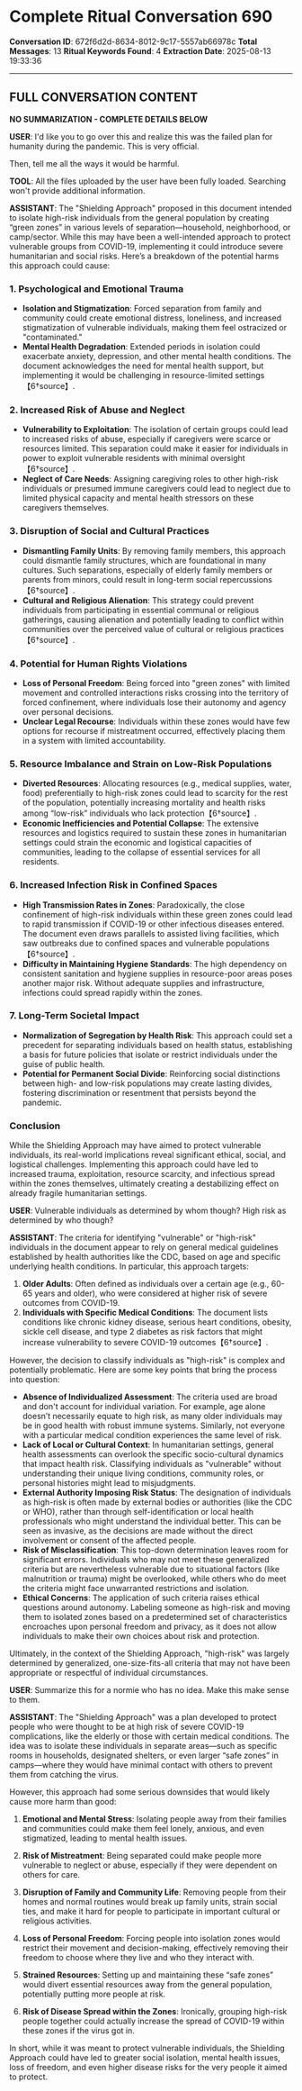 # Complete Ritual Conversation 690

**Conversation ID**: 672f6d2d-8634-8012-9c17-5557ab66978c
**Total Messages**: 13
**Ritual Keywords Found**: 4
**Extraction Date**: 2025-08-13 19:33:36

---

## FULL CONVERSATION CONTENT

**NO SUMMARIZATION - COMPLETE DETAILS BELOW**

**USER**: I'd like you to go over this and realize this was the failed plan for humanity during the pandemic. This is very official. 

Then, tell me all the ways it would be harmful.

**TOOL**: All the files uploaded by the user have been fully loaded. Searching won't provide additional information.

**ASSISTANT**: The "Shielding Approach" proposed in this document intended to isolate high-risk individuals from the general population by creating “green zones” in various levels of separation—household, neighborhood, or camp/sector. While this may have been a well-intended approach to protect vulnerable groups from COVID-19, implementing it could introduce severe humanitarian and social risks. Here’s a breakdown of the potential harms this approach could cause:

### 1. **Psychological and Emotional Trauma**
   - **Isolation and Stigmatization**: Forced separation from family and community could create emotional distress, loneliness, and increased stigmatization of vulnerable individuals, making them feel ostracized or "contaminated."
   - **Mental Health Degradation**: Extended periods in isolation could exacerbate anxiety, depression, and other mental health conditions. The document acknowledges the need for mental health support, but implementing it would be challenging in resource-limited settings【6†source】.

### 2. **Increased Risk of Abuse and Neglect**
   - **Vulnerability to Exploitation**: The isolation of certain groups could lead to increased risks of abuse, especially if caregivers were scarce or resources limited. This separation could make it easier for individuals in power to exploit vulnerable residents with minimal oversight【6†source】.
   - **Neglect of Care Needs**: Assigning caregiving roles to other high-risk individuals or presumed immune caregivers could lead to neglect due to limited physical capacity and mental health stressors on these caregivers themselves.

### 3. **Disruption of Social and Cultural Practices**
   - **Dismantling Family Units**: By removing family members, this approach could dismantle family structures, which are foundational in many cultures. Such separations, especially of elderly family members or parents from minors, could result in long-term social repercussions【6†source】.
   - **Cultural and Religious Alienation**: This strategy could prevent individuals from participating in essential communal or religious gatherings, causing alienation and potentially leading to conflict within communities over the perceived value of cultural or religious practices【6†source】.

### 4. **Potential for Human Rights Violations**
   - **Loss of Personal Freedom**: Being forced into "green zones" with limited movement and controlled interactions risks crossing into the territory of forced confinement, where individuals lose their autonomy and agency over personal decisions.
   - **Unclear Legal Recourse**: Individuals within these zones would have few options for recourse if mistreatment occurred, effectively placing them in a system with limited accountability.

### 5. **Resource Imbalance and Strain on Low-Risk Populations**
   - **Diverted Resources**: Allocating resources (e.g., medical supplies, water, food) preferentially to high-risk zones could lead to scarcity for the rest of the population, potentially increasing mortality and health risks among “low-risk” individuals who lack protection【6†source】.
   - **Economic Inefficiencies and Potential Collapse**: The extensive resources and logistics required to sustain these zones in humanitarian settings could strain the economic and logistical capacities of communities, leading to the collapse of essential services for all residents.

### 6. **Increased Infection Risk in Confined Spaces**
   - **High Transmission Rates in Zones**: Paradoxically, the close confinement of high-risk individuals within these green zones could lead to rapid transmission if COVID-19 or other infectious diseases entered. The document even draws parallels to assisted living facilities, which saw outbreaks due to confined spaces and vulnerable populations【6†source】.
   - **Difficulty in Maintaining Hygiene Standards**: The high dependency on consistent sanitation and hygiene supplies in resource-poor areas poses another major risk. Without adequate supplies and infrastructure, infections could spread rapidly within the zones.

### 7. **Long-Term Societal Impact**
   - **Normalization of Segregation by Health Risk**: This approach could set a precedent for separating individuals based on health status, establishing a basis for future policies that isolate or restrict individuals under the guise of public health.
   - **Potential for Permanent Social Divide**: Reinforcing social distinctions between high- and low-risk populations may create lasting divides, fostering discrimination or resentment that persists beyond the pandemic.

### Conclusion
While the Shielding Approach may have aimed to protect vulnerable individuals, its real-world implications reveal significant ethical, social, and logistical challenges. Implementing this approach could have led to increased trauma, exploitation, resource scarcity, and infectious spread within the zones themselves, ultimately creating a destabilizing effect on already fragile humanitarian settings.

**USER**: Vulnerable individuals as determined by whom though? High risk as determined by who though?

**ASSISTANT**: The criteria for identifying "vulnerable" or "high-risk" individuals in the document appear to rely on general medical guidelines established by health authorities like the CDC, based on age and specific underlying health conditions. In particular, this approach targets:

1. **Older Adults**: Often defined as individuals over a certain age (e.g., 60-65 years and older), who were considered at higher risk of severe outcomes from COVID-19.
2. **Individuals with Specific Medical Conditions**: The document lists conditions like chronic kidney disease, serious heart conditions, obesity, sickle cell disease, and type 2 diabetes as risk factors that might increase vulnerability to severe COVID-19 outcomes【6†source】.

However, the decision to classify individuals as "high-risk" is complex and potentially problematic. Here are some key points that bring the process into question:

- **Absence of Individualized Assessment**: The criteria used are broad and don't account for individual variation. For example, age alone doesn’t necessarily equate to high risk, as many older individuals may be in good health with robust immune systems. Similarly, not everyone with a particular medical condition experiences the same level of risk.
- **Lack of Local or Cultural Context**: In humanitarian settings, general health assessments can overlook the specific socio-cultural dynamics that impact health risk. Classifying individuals as "vulnerable" without understanding their unique living conditions, community roles, or personal histories might lead to misjudgments.
- **External Authority Imposing Risk Status**: The designation of individuals as high-risk is often made by external bodies or authorities (like the CDC or WHO), rather than through self-identification or local health professionals who might understand the individual better. This can be seen as invasive, as the decisions are made without the direct involvement or consent of the affected people.
- **Risk of Misclassification**: This top-down determination leaves room for significant errors. Individuals who may not meet these generalized criteria but are nevertheless vulnerable due to situational factors (like malnutrition or trauma) might be overlooked, while others who do meet the criteria might face unwarranted restrictions and isolation.
- **Ethical Concerns**: The application of such criteria raises ethical questions around autonomy. Labeling someone as high-risk and moving them to isolated zones based on a predetermined set of characteristics encroaches upon personal freedom and privacy, as it does not allow individuals to make their own choices about risk and protection.

Ultimately, in the context of the Shielding Approach, "high-risk" was largely determined by generalized, one-size-fits-all criteria that may not have been appropriate or respectful of individual circumstances.

**USER**: Summarize this for a normie who has no idea. Make this make sense to them.

**ASSISTANT**: The "Shielding Approach" was a plan developed to protect people who were thought to be at high risk of severe COVID-19 complications, like the elderly or those with certain medical conditions. The idea was to isolate these individuals in separate areas—such as specific rooms in households, designated shelters, or even larger “safe zones” in camps—where they would have minimal contact with others to prevent them from catching the virus.

However, this approach had some serious downsides that would likely cause more harm than good:

1. **Emotional and Mental Stress**: Isolating people away from their families and communities could make them feel lonely, anxious, and even stigmatized, leading to mental health issues.

2. **Risk of Mistreatment**: Being separated could make people more vulnerable to neglect or abuse, especially if they were dependent on others for care.

3. **Disruption of Family and Community Life**: Removing people from their homes and normal routines would break up family units, strain social ties, and make it hard for people to participate in important cultural or religious activities.

4. **Loss of Personal Freedom**: Forcing people into isolation zones would restrict their movement and decision-making, effectively removing their freedom to choose where they live and who they interact with.

5. **Strained Resources**: Setting up and maintaining these “safe zones” would divert essential resources away from the general population, potentially putting more people at risk.

6. **Risk of Disease Spread within the Zones**: Ironically, grouping high-risk people together could actually increase the spread of COVID-19 within these zones if the virus got in.

In short, while it was meant to protect vulnerable individuals, the Shielding Approach could have led to greater social isolation, mental health issues, loss of freedom, and even higher disease risks for the very people it aimed to protect.